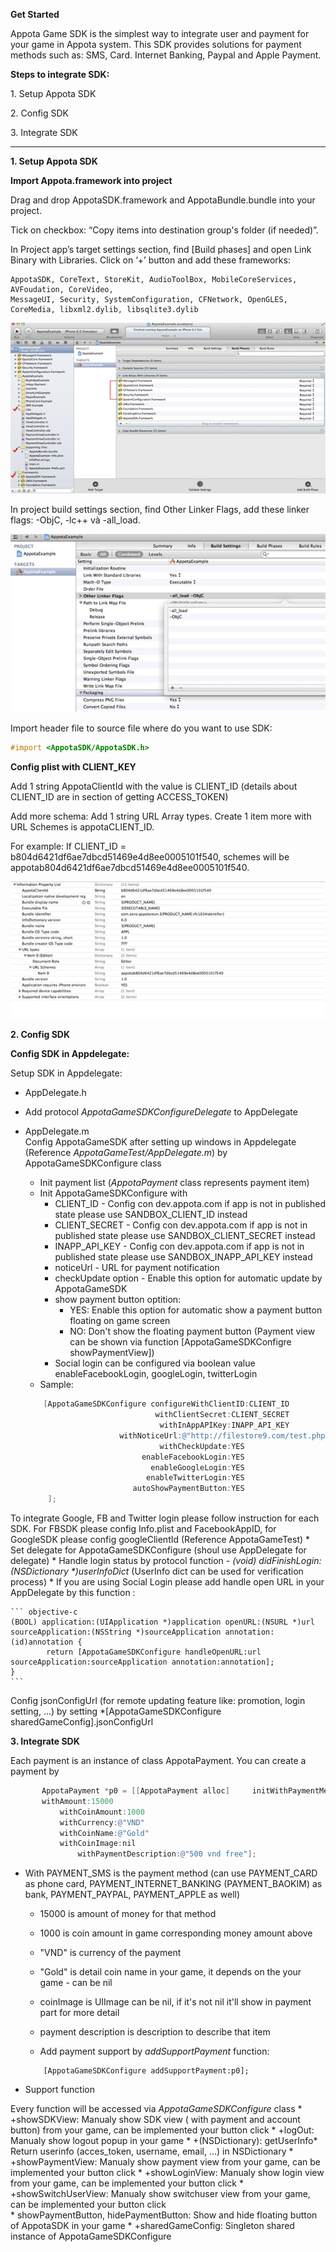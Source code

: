 **Get Started**

Appota Game SDK is the simplest way to integrate user and payment for
your game in Appota system. This SDK provides solutions for payment
methods such as: SMS, Card. Internet Banking, Paypal and Apple Payment.

**Steps to integrate SDK:**

​1. Setup Appota SDK

​2. Config SDK

​3. Integrate SDK

-------------------------------

**1. Setup Appota SDK**

**Import Appota.framework into project**

Drag and drop AppotaSDK.framework and AppotaBundle.bundle into your project.

Tick on checkbox: “Copy items into destination group's folder (if needed)”.

In Project app’s target settings section, find [Build phases] and open
Link Binary with Libraries. Click on ‘+’ button and add these frameworks:

```
AppotaSDK, CoreText, StoreKit, AudioToolBox, MobileCoreServices, AVFoudation, CoreVideo,
MessageUI, Security, SystemConfiguration, CFNetwork, OpenGLES, CoreMedia, libxml2.dylib, libsqlite3.dylib
```

![](docs/vn/step1.jpg)

In project build settings section, find Other Linker Flags, add these linker flags: -ObjC, -lc++ và -all_load.

![](docs/vn/step2.jpg)

Import header file to source file where do you want to use SDK:

``` objective-c
#import <AppotaSDK/AppotaSDK.h>
```

**Config plist with CLIENT_KEY**

Add 1 string AppotaClientId with the value is CLIENT_ID (details about CLIENT_ID are in section of getting ACCESS_TOKEN)

Add more schema: Add 1 string URL Array types. Create 1 item more with URL Schemes is appotaCLIENT_ID.

For example: If CLIENT_ID = b804d6421df6ae7dbcd51469e4d8ee0005101f540,
schemes will be appotab804d6421df6ae7dbcd51469e4d8ee0005101f540.

![](docs/vn/step3.jpg)

**2. Config SDK**

**Config SDK in Appdelegate:**

Setup SDK in Appdelegate:
- AppDelegate.h
- Add protocol *AppotaGameSDKConfigureDelegate* to AppDelegate
- AppDelegate.m			
Config AppotaGameSDK after setting up windows in Appdelegate (Reference *AppotaGameTest/AppDelegate.m*) by AppotaGameSDKConfigure class
	* Init payment list (*AppotaPayment* class represents payment item)
	* Init AppotaGameSDKConfigure with 
		* CLIENT_ID - Config con dev.appota.com if app is not in published state please use SANDBOX_CLIENT_ID instead
		* CLIENT_SECRET - Config con dev.appota.com if app is not in published state please use SANDBOX_CLIENT_SECRET instead
		* INAPP_API_KEY - Config con dev.appota.com if app is not in published state please use SANDBOX_INAPP_API_KEY instead
		* noticeUrl - URL for payment notification
		* checkUpdate option - Enable this option for automatic update by AppotaGameSDK
		* show payment button optition:
			- YES: Enable this option for automatic show a payment button floating on game screen
			- NO: Don't show the floating payment button (Payment view can be shown via function [AppotaGameSDKConfigre showPaymentView])
		* Social login can be configured via boolean value enableFacebookLogin, googleLogin, twitterLogin
	* Sample:
	
	``` objective-c
	    [AppotaGameSDKConfigure configureWithClientID:CLIENT_ID
                                 withClientSecret:CLIENT_SECRET
                                  withInAppAPIKey:INAPP_API_KEY
                         withNoticeUrl:@"http://filestore9.com/test.php"
                                  withCheckUpdate:YES
                              enableFacebookLogin:YES
                                enableGoogleLogin:YES
                               enableTwitterLogin:YES
                            autoShowPaymentButton:YES
	     ];
	```
To integrate Google, FB and Twitter login please follow instruction for each SDK. For FBSDK please config Info.plist and FacebookAppID, for GoogleSDK please config googleClientId (Reference AppotaGameTest)
	* Set delegate for AppotaGameSDKConfigure (shoul use AppDelegate for delegate)
	* Handle login status by protocol function *- (void) didFinishLogin:(NSDictionary \*)userInfoDict* (UserInfo dict can be used for verification process)
	* If you are using Social Login please add handle open URL in your AppDelegate by this function :
	
	``` objective-c
	(BOOL) application:(UIApplication *)application openURL:(NSURL *)url sourceApplication:(NSString *)sourceApplication annotation:(id)annotation {
    		return [AppotaGameSDKConfigure handleOpenURL:url sourceApplication:sourceApplication annotation:annotation];
	}
	```
Config jsonConfigUrl (for remote updating feature like: promotion, login setting, …) by setting *[AppotaGameSDKConfigure sharedGameConfig].jsonConfigUrl

**3. Integrate SDK**

Each payment is an instance of class AppotaPayment. You can create a payment by
	
``` objective-c
	   AppotaPayment *p0 = [[AppotaPayment alloc]     initWithPaymentMethod:PAYMENT_SMS    
	   withAmount:15000 
	       withCoinAmount:1000 
	       withCurrency:@"VND" 
	       withCoinName:@"Gold" 
	       withCoinImage:nil    
    	       withPaymentDescription:@"500 vnd free"];    	
```
    	       	       
- With PAYMENT_SMS is the payment method (can use PAYMENT_CARD as phone card, PAYMENT_INTERNET_BANKING (PAYMENT_BAOKIM) as bank, PAYMENT_PAYPAL, PAYMENT_APPLE as well)		
	* 15000 is amount of money for that method
	* 1000 is coin amount in game corresponding money amount above
	* "VND" is currency of the payment
	* "Gold" is detail coin name in your game, it depends on the your game - can be nil
	* coinImage is UIImage can be nil, if it's not nil it'll show in payment part for more detail
	* payment description is description to describe that item
	
	* Add payment support by *addSupportPayment* function:
	```
	    [AppotaGameSDKConfigure addSupportPayment:p0];		
	```
- Support function

Every function will be accessed via  *AppotaGameSDKConfigure* class
	* +showSDKView: Manualy show SDK view ( with payment and account button) from your game, can be implemented your button click
	* +logOut: Manualy show logout popup in your game
	* +(NSDictionary): getUserInfo* Return userinfo (acces_token, username, email, …) in NSDictionary
	* +showPaymentView: Manualy show payment view from your game, can be implemented your button click
	* +showLoginView: Manualy show login view from your game, can be implemented your button click
	* +showSwitchUserView: Manualy show switchuser view from your game, can be implemented your button click	
	* showPaymentButton, hidePaymentButton: Show and hide floating button of AppotaSDK in your game
	* +sharedGameConfig: Singleton shared instance of AppotaGameSDKConfigure